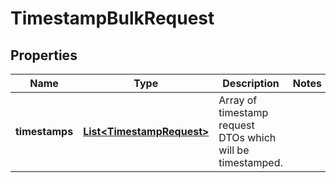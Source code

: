 
# TimestampBulkRequest

## Properties
Name | Type | Description | Notes
------------ | ------------- | ------------- | -------------
**timestamps** | [**List&lt;TimestampRequest&gt;**](TimestampRequest.md) | Array of timestamp request DTOs which will be timestamped. | 



